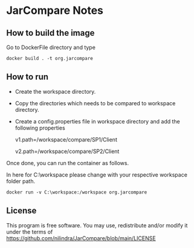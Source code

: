 # JarCompare Notes

## How to build the image
Go to DockerFile directory and type

    docker build . -t org.jarcompare

## How to run
- Create the workspace directory.
- Copy the directories which needs to be compared to workspace directory.
- Create a config.properties file in workspace directory and add the following properties

    v1.path=/workspace/compare/SP1/Client
    
    v2.path=/workspace/compare/SP2/Client

Once done, you can run the container as follows. 

In here for C:\workspace please change with your respective workspace folder path.  

    docker run -v C:\workspace:/workspace org.jarcompare
    
## License
This program is free software. You may use, redistribute and/or modify it under the terms of https://github.com/nilindra/JarCompare/blob/main/LICENSE
